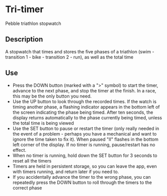 # Tri-timer
Pebble triathlon stopwatch
## Description
A stopwatch that times and stores the five phases of a triathlon (swim - transition 1 - bike - transition 2 - run), as well as the total time
## Use
* Press the DOWN button (marked with a ">" symbol) to start the timer, advance to the next phase, and stop the timer at the finish. In a race, this may be the only button you need.
* Use the UP button to look through the recorded times. If the watch is timing another phase, a flashing indicator appears in the bottom left of the screen indicating the phase being timed. After ten seconds, the display returns automatically to the phase currently being timed, unless the total time is being viewed
* Use the SET button to pause or restart the timer (only really needed in the event of a problem - perhaps you have a mechanical and want to ignore the time taken to fix it). When paused "II" flashes in the bottom left corner of the display. If no timer is running, pause/restart has no effect.
* When no timer is running, hold down the SET button for 3 seconds to reset all the timers
* Timers are held in persistent storage, so you can leave the app, even with timers running, and return later if you need to.
* If you accidentally advance the timer to the wrong phase, you can repeatedly press the DOWN button to roll through the timers to the correct phase


